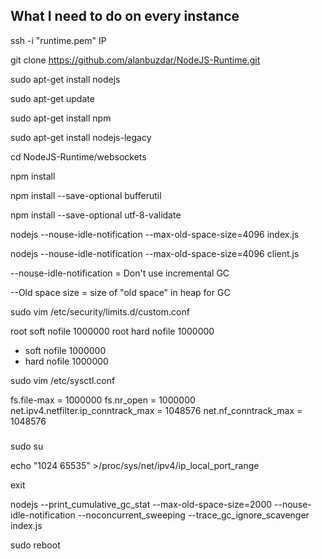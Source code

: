 ## What I need to do on every instance

ssh -i "runtime.pem" IP

git clone https://github.com/alanbuzdar/NodeJS-Runtime.git

sudo apt-get install nodejs

sudo apt-get update

sudo apt-get install npm

sudo apt-get install nodejs-legacy

cd NodeJS-Runtime/websockets

npm install

npm install --save-optional bufferutil

npm install --save-optional utf-8-validate


nodejs --nouse-idle-notification --max-old-space-size=4096 index.js

nodejs --nouse-idle-notification --max-old-space-size=4096 client.js

--nouse-idle-notification = Don't use incremental GC

--Old space size = size of "old space" in heap for GC

sudo vim /etc/security/limits.d/custom.conf

root soft nofile 1000000
root hard nofile 1000000
* soft nofile 1000000
* hard nofile 1000000

sudo vim /etc/sysctl.conf

fs.file-max = 1000000
fs.nr_open = 1000000
net.ipv4.netfilter.ip_conntrack_max = 1048576
net.nf_conntrack_max = 1048576

### 
sudo su

echo "1024 65535" >/proc/sys/net/ipv4/ip_local_port_range

exit

 nodejs --print_cumulative_gc_stat  --max-old-space-size=2000 --nouse-idle-notification --noconcurrent_sweeping --trace_gc_ignore_scavenger index.js

sudo reboot

